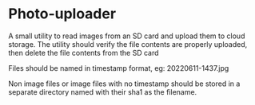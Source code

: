 # Photo-uploader

A small utility to read images from an SD card and upload them to cloud storage.
The utility should verify the file contents are properly uploaded, then delete the file contents from the SD card

Files should be named in timestamp format, eg: 20220611-1437.jpg

Non image files or image files with no timestamp should be stored in a separate directory named with their sha1 as the filename.
